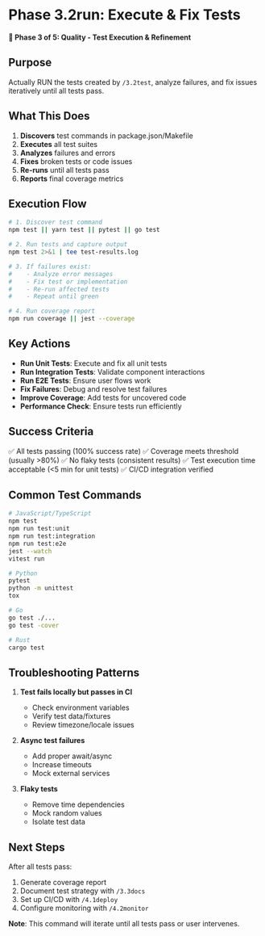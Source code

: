 # Phase 3.2run: Execute & Fix Tests

**🏃 Phase 3 of 5: Quality - Test Execution & Refinement**

## Purpose
Actually RUN the tests created by `/3.2test`, analyze failures, and fix issues iteratively until all tests pass.

## What This Does
1. **Discovers** test commands in package.json/Makefile
2. **Executes** all test suites
3. **Analyzes** failures and errors
4. **Fixes** broken tests or code issues
5. **Re-runs** until all tests pass
6. **Reports** final coverage metrics

## Execution Flow
```bash
# 1. Discover test command
npm test || yarn test || pytest || go test

# 2. Run tests and capture output
npm test 2>&1 | tee test-results.log

# 3. If failures exist:
#    - Analyze error messages
#    - Fix test or implementation
#    - Re-run affected tests
#    - Repeat until green

# 4. Run coverage report
npm run coverage || jest --coverage
```

## Key Actions
- **Run Unit Tests**: Execute and fix all unit tests
- **Run Integration Tests**: Validate component interactions
- **Run E2E Tests**: Ensure user flows work
- **Fix Failures**: Debug and resolve test failures
- **Improve Coverage**: Add tests for uncovered code
- **Performance Check**: Ensure tests run efficiently

## Success Criteria
✅ All tests passing (100% success rate)
✅ Coverage meets threshold (usually >80%)
✅ No flaky tests (consistent results)
✅ Test execution time acceptable (<5 min for unit tests)
✅ CI/CD integration verified

## Common Test Commands
```bash
# JavaScript/TypeScript
npm test
npm run test:unit
npm run test:integration
npm run test:e2e
jest --watch
vitest run

# Python
pytest
python -m unittest
tox

# Go
go test ./...
go test -cover

# Rust
cargo test
```

## Troubleshooting Patterns
1. **Test fails locally but passes in CI**
   - Check environment variables
   - Verify test data/fixtures
   - Review timezone/locale issues

2. **Async test failures**
   - Add proper await/async
   - Increase timeouts
   - Mock external services

3. **Flaky tests**
   - Remove time dependencies
   - Mock random values
   - Isolate test data

## Next Steps
After all tests pass:
1. Generate coverage report
2. Document test strategy with `/3.3docs`
3. Set up CI/CD with `/4.1deploy`
4. Configure monitoring with `/4.2monitor`

**Note**: This command will iterate until all tests pass or user intervenes.